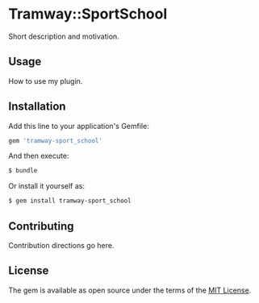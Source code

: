 # Tramway::SportSchool
Short description and motivation.

## Usage
How to use my plugin.

## Installation
Add this line to your application's Gemfile:

```ruby
gem 'tramway-sport_school'
```

And then execute:
```bash
$ bundle
```

Or install it yourself as:
```bash
$ gem install tramway-sport_school
```

## Contributing
Contribution directions go here.

## License
The gem is available as open source under the terms of the [MIT License](http://opensource.org/licenses/MIT).
